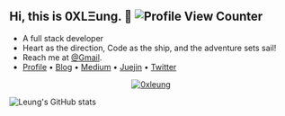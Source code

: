 ## Hi, this is 0XLΞung. :wave: ![Profile View Counter](https://komarev.com/ghpvc/?username=0xleung)

<!-- Introduction -->

- A full stack developer
- Heart as the direction, Code as the ship, and the adventure sets sail!
- Reach me at [@Gmail](mailto:jobinleung@gmail.com).
- [Profile](https://www.0xleung.com/) • [Blog](https://blog.0xleung.com/) • [Medium](https://medium.com/@0xleung) • [Juejin](https://juejin.cn/user/729731451585319/posts) • [Twitter](https://twitter.com/0xleung)

<p align="center">
  <a href="https://twitter.com/0xleung" target="blank"><img src="https://img.shields.io/twitter/follow/0xleung?logo=twitter&style=for-the-badge" alt="0xleung" /></a>
</p>

<!-- Github Stats -->

![Leung's GitHub stats](https://github-readme-stats.vercel.app/api?username=0xleung&show_icons=true)
